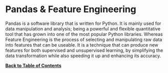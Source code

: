 # Pandas & Feature Engineering
Pandas is a software library that is written for Python. It is mainly used for data manipulation and analysis; being a powerful and flexible quantitative tool that has grown into one of the most popular Python libraries. Whereas Feature Engineering is the process of selecting and manipulating raw data into features that can be useable. It is a technique that can produce new features for both supervised and unsupervised learning, by simplifying the data transformation while also speeding it up and enhancing its accuracy.

[**Back to Table of Contents**](https://github.com/plee0617/IS-170-Binder#table-of-contents)
